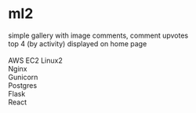 # ml2

simple gallery with image comments, comment upvotes\
top 4 (by activity) displayed on home page\
\
AWS EC2 Linux2\
Nginx\
Gunicorn\
Postgres\
Flask\
React
